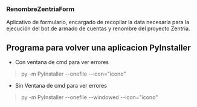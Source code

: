 ### RenombreZentriaForm

Aplicativo de formulario, encargado de recopilar la data necesaria para la ejecución del bot de armado de cuentas y renombre del proyecto Zentria.

## Programa para volver una aplicacion PyInstaller

* Con ventana de cmd para ver errores

> py -m PyInstaller --onefile --icon="icono"

* Sin Ventana de cmd para ver errores

> py -m PyInstaller --onefile --windowed --icon="icono"
